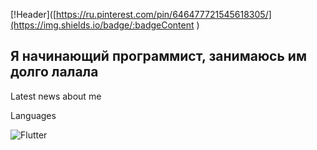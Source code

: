 [!Header]([https://ru.pinterest.com/pin/646477721545618305/](https://img.shields.io/badge/:badgeContent
)

## Я начинающий программист, занимаюсь им долго лалала

Latest news about me

Languages

![Flutter](https://img.shields.io/badge/-Flutter-090909)

